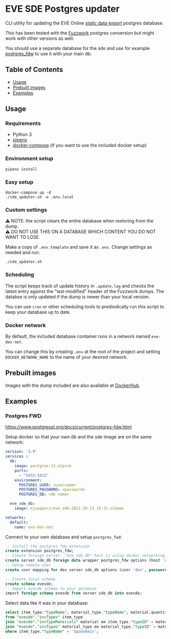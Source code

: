# EVE SDE Postgres updater

CLI utility for updating the EVE Online [static data export](https://developers.eveonline.com/resource/resources) postgres database.

This has been tested with the [Fuzzwork](https://www.fuzzwork.co.uk/dump/) postgres conversion but might work with other versions as well.

You should use a separate database for the sde and use for example [postgres_fdw](https://www.postgresql.org/docs/current/postgres-fdw.html) to use it with your main db.

## Table of Contents
- [Usage](#usage)
- [Prebuilt images](#prebuilt-images)
- [Examples](#examples)

## Usage

### Requirements

- Python 3
- [pipenv](https://github.com/pypa/pipenv#installation)
- [docker-compose](https://docs.docker.com/compose/install/) (if you want to use the included docker setup)

### Environment setup

    pipenv install

### Easy setup

    docker-compose up -d
    ./sde_updater.sh -e .env.local

### Custom settings

⚠️ NOTE: the script clears the entire database when restoring from the dump.  
⚠️ DO NOT USE THIS ON A DATABASE WHICH CONTENT YOU DO NOT WANT TO LOSE.

Make a copy of `.env.template` and save it as `.env`. Change settings as needed and run:

    ./sde_updater.sh

### Scheduling

The script keeps track of update history in `.update.log` and checks the latest entry against the "last-modified" header
of the Fuzzwork dumps. The databse is only updated if the dump is newer than your local version.

You can use `cron` or other scheduling tools to prediodically run this script to keep your database up to date.

### Docker network

By default, the included database container runs in a network named `eve-dev-net`.

You can change this by creating `.env` at the root of the project and setting 
`DOCKER_NETWORK_NAME` to the name of your desired network. 

## Prebuilt images

Images with the dump included are also available at [DockerHub](https://hub.docker.com/repository/docker/mjuopperi/eve_sde).

## Examples

### Postgres FWD

https://www.postgresql.org/docs/current/postgres-fdw.html

Setup docker so that your own db and the sde image are on the same network:

```yml
version: '3.9'
services :
  db:
    image: postgres:13-alpine
    ports:
      - "5432:5432"
    environment:
      POSTGRES_USER: <username>
      POSTGRES_PASSWORD: <password>
      POSTGRES_DB: <db name>

  eve_sde_db:
    image: mjuopperi/eve_sde:2021-10-13_15-31-schema

networks:
  default:
    name: eve-dev-net
```

Connect to your own database and setup `postgres_fwd`:

```sql
-- Install the postgres_fdw extension
create extension postgres_fdw;
-- Create foreign server. "eve_sde_db" host is using docker networking.
create server sde_db foreign data wrapper postgres_fdw options (host 'eve_sde_db', port '5432', dbname 'sde');
-- Setup remote user
create user mapping for dev server sde_db options (user 'dev', password 'dev');

-- Create local schema
create schema evesde;
-- Import evesde schema to your database
import foreign schema evesde from server sde_db into evesde;
```

Select data like it was in your database:

```sql
select item_type."typeName", material_type."typeName", material.quantity
from "evesde"."invTypes" item_type
join "evesde"."invTypeMaterials" material on item_type."typeID" = material."typeID"
join "evesde"."invTypes" material_type on material_type."typeID" = material."materialTypeID"
where item_type."typeName" = 'Spodumain';
```

